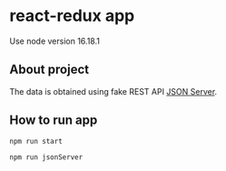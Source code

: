 # react-redux app

Use node version 16.18.1

## About project

The data is obtained using fake REST API [JSON Server](https://github.com/typicode/json-server).

## How to run app

`npm run start` 

`npm run jsonServer` 
